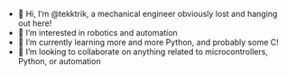 - 👋 Hi, I’m @tekktrik, a mechanical engineer obviously lost and hanging out here!
- 👀 I’m interested in robotics and automation
- 🌱 I’m currently learning more and more Python, and probably some C!
- 💞️ I’m looking to collaborate on anything related to microcontrollers, Python, or automation

<!---
tekktrik/tekktrik is a ✨ special ✨ repository because its `README.md` (this file) appears on your GitHub profile.
You can click the Preview link to take a look at your changes.
--->

